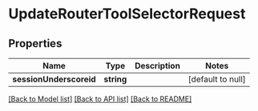 # UpdateRouterToolSelectorRequest

## Properties
Name | Type | Description | Notes
------------ | ------------- | ------------- | -------------
**sessionUnderscoreid** | **string** |  | [default to null]

[[Back to Model list]](../README.md#documentation-for-models) [[Back to API list]](../README.md#documentation-for-api-endpoints) [[Back to README]](../README.md)



